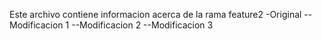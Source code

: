Este archivo contiene informacion acerca de la rama feature2 -Original
--Modificacion 1
--Modificacion 2
--Modificacion 3
